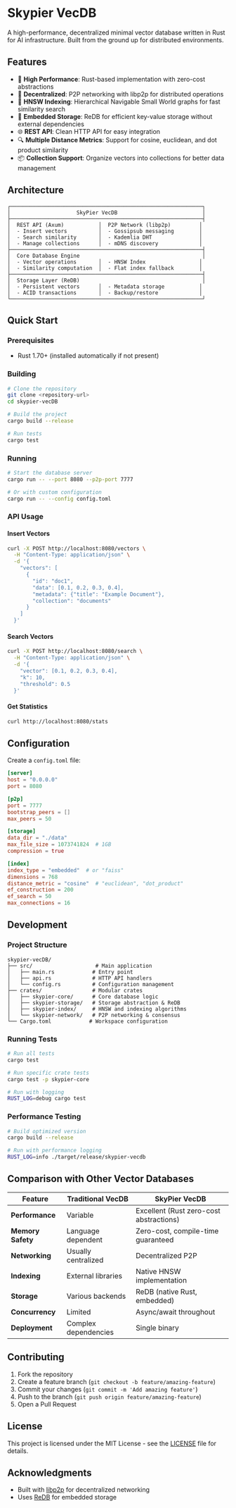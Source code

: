 # Skypier VecDB

A high-performance, decentralized minimal vector database written in Rust for AI infrastructure. Built from the ground up for distributed environments.

## Features

- 🚀 **High Performance**: Rust-based implementation with zero-cost abstractions
- 🔗 **Decentralized**: P2P networking with libp2p for distributed operations
- 🎯 **HNSW Indexing**: Hierarchical Navigable Small World graphs for fast similarity search
- 💾 **Embedded Storage**: ReDB for efficient key-value storage without external dependencies
- 🌐 **REST API**: Clean HTTP API for easy integration
- 🔍 **Multiple Distance Metrics**: Support for cosine, euclidean, and dot product similarity
- 📦 **Collection Support**: Organize vectors into collections for better data management

## Architecture

```
┌─────────────────────────────────────────────────────────────┐
│                     SkyPier VecDB                           │
├─────────────────────────────────────────────────────────────┤
│  REST API (Axum)           │  P2P Network (libp2p)         │
│  - Insert vectors          │  - Gossipsub messaging        │
│  - Search similarity       │  - Kademlia DHT               │
│  - Manage collections      │  - mDNS discovery             │
├─────────────────────────────────────────────────────────────┤
│  Core Database Engine                                       │
│  - Vector operations       │  - HNSW Index                 │
│  - Similarity computation  │  - Flat index fallback        │
├─────────────────────────────────────────────────────────────┤
│  Storage Layer (ReDB)                                       │
│  - Persistent vectors      │  - Metadata storage           │
│  - ACID transactions       │  - Backup/restore             │
└─────────────────────────────────────────────────────────────┘
```

## Quick Start

### Prerequisites

- Rust 1.70+ (installed automatically if not present)

### Building

```bash
# Clone the repository
git clone <repository-url>
cd skypier-vecDB

# Build the project
cargo build --release

# Run tests
cargo test
```

### Running

```bash
# Start the database server
cargo run -- --port 8080 --p2p-port 7777

# Or with custom configuration
cargo run -- --config config.toml
```

### API Usage

#### Insert Vectors

```bash
curl -X POST http://localhost:8080/vectors \
  -H "Content-Type: application/json" \
  -d '{
    "vectors": [
      {
        "id": "doc1",
        "data": [0.1, 0.2, 0.3, 0.4],
        "metadata": {"title": "Example Document"},
        "collection": "documents"
      }
    ]
  }'
```

#### Search Vectors

```bash
curl -X POST http://localhost:8080/search \
  -H "Content-Type: application/json" \
  -d '{
    "vector": [0.1, 0.2, 0.3, 0.4],
    "k": 10,
    "threshold": 0.5
  }'
```

#### Get Statistics

```bash
curl http://localhost:8080/stats
```

## Configuration

Create a `config.toml` file:

```toml
[server]
host = "0.0.0.0"
port = 8080

[p2p]
port = 7777
bootstrap_peers = []
max_peers = 50

[storage]
data_dir = "./data"
max_file_size = 1073741824  # 1GB
compression = true

[index]
index_type = "embedded"  # or "faiss"
dimensions = 768
distance_metric = "cosine"  # "euclidean", "dot_product"
ef_construction = 200
ef_search = 50
max_connections = 16
```

## Development

### Project Structure

```
skypier-vecDB/
├── src/                    # Main application
│   ├── main.rs            # Entry point
│   ├── api.rs             # HTTP API handlers
│   └── config.rs          # Configuration management
├── crates/                # Modular crates
│   ├── skypier-core/      # Core database logic
│   ├── skypier-storage/   # Storage abstraction & ReDB
│   ├── skypier-index/     # HNSW and indexing algorithms
│   └── skypier-network/   # P2P networking & consensus
└── Cargo.toml            # Workspace configuration
```

### Running Tests

```bash
# Run all tests
cargo test

# Run specific crate tests
cargo test -p skypier-core

# Run with logging
RUST_LOG=debug cargo test
```

### Performance Testing

```bash
# Build optimized version
cargo build --release

# Run with performance logging
RUST_LOG=info ./target/release/skypier-vecdb
```

## Comparison with Other Vector Databases

| Feature | Traditional VecDB | SkyPier VecDB |
|---------|------------------|---------------|
| **Performance** | Variable | Excellent (Rust zero-cost abstractions) |
| **Memory Safety** | Language dependent | Zero-cost, compile-time guaranteed |
| **Networking** | Usually centralized | Decentralized P2P |
| **Indexing** | External libraries | Native HNSW implementation |
| **Storage** | Various backends | ReDB (native Rust, embedded) |
| **Concurrency** | Limited | Async/await throughout |
| **Deployment** | Complex dependencies | Single binary |

## Contributing

1. Fork the repository
2. Create a feature branch (`git checkout -b feature/amazing-feature`)
3. Commit your changes (`git commit -m 'Add amazing feature'`)
4. Push to the branch (`git push origin feature/amazing-feature`)
5. Open a Pull Request

## License

This project is licensed under the MIT License - see the [LICENSE](LICENSE) file for details.

## Acknowledgments

- Built with [libp2p](https://libp2p.io/) for decentralized networking
- Uses [ReDB](https://github.com/cberner/redb) for embedded storage

